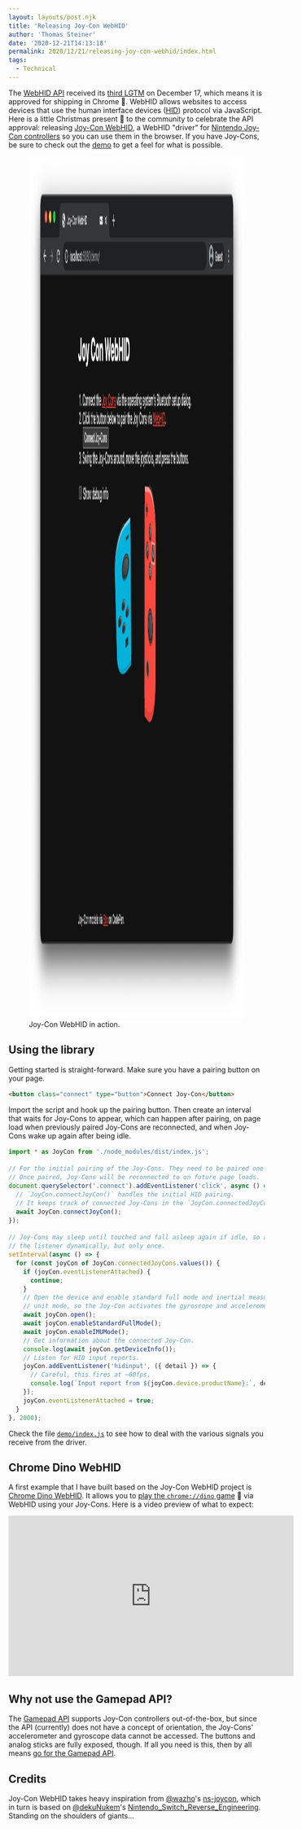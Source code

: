 ```yaml
---
layout: layouts/post.njk
title: 'Releasing Joy-Con WebHID'
author: 'Thomas Steiner'
date: '2020-12-21T14:13:18'
permalink: 2020/12/21/releasing-joy-con-webhid/index.html
tags:
  - Technical
---
```


The [WebHID API](https://web.dev/hid/) received its
[third LGTM](https://groups.google.com/a/chromium.org/g/blink-dev/c/rL1csFYD1Ms/m/d7y9_OftAQAJ) on December 17,
which means it is approved for shipping in Chrome&nbsp;🎉.
WebHID allows websites to access devices that use the
human interface devices ([HID](https://www.usb.org/hid)) protocol via JavaScript.
Here is a little Christmas present&nbsp;🎄
to the community to celebrate the API approval:
releasing
[Joy-Con WebHID](https://github.com/tomayac/joy-con-webhid),
a WebHID "driver" for
[Nintendo Joy-Con controllers](https://en.wikipedia.org/wiki/Joy-Con)
so you can use them in the browser.
If you have Joy-Cons, be sure to check out the
[demo](https://tomayac.github.io/joy-con-webhid/demo/)
to get a feel for what is possible.

<figure>
  <img src="/images/joy-con-webhid.png" width="2092" height="1694" loading="lazy" alt="Joy-Con WebHID demo showing two Joy-Cons slightly tilted with one of the analog sticks moved to the right on one Joy-Con and the 'A' button pressed on the other.">
  <figcaption>Joy-Con WebHID in action.</figcaption>
</figure>

## Using the library

Getting started is straight-forward.
Make sure you have a pairing button on your page.

```html
<button class="connect" type="button">Connect Joy-Con</button>
```

Import the script and hook up the pairing button.
Then create an interval that waits for Joy-Cons to appear,
which can happen after pairing,
on page load when previously paired Joy-Cons are reconnected,
and when Joy-Cons wake up again after being idle.

```js
import * as JoyCon from './node_modules/dist/index.js';

// For the initial pairing of the Joy-Cons. They need to be paired one by one.
// Once paired, Joy-Cons will be reconnected to on future page loads.
document.querySelector('.connect').addEventListener('click', async () => {
  // `JoyCon.connectJoyCon()` handles the initial HID pairing.
  // It keeps track of connected Joy-Cons in the `JoyCon.connectedJoyCons` Map.
  await JoyCon.connectJoyCon();
});

// Joy-Cons may sleep until touched and fall asleep again if idle, so attach
// the listener dynamically, but only once.
setInterval(async () => {
  for (const joyCon of JoyCon.connectedJoyCons.values()) {
    if (joyCon.eventListenerAttached) {
      continue;
    }
    // Open the device and enable standard full mode and inertial measurement
    // unit mode, so the Joy-Con activates the gyroscope and accelerometers.
    await joyCon.open();
    await joyCon.enableStandardFullMode();
    await joyCon.enableIMUMode();
    // Get information about the connected Joy-Con.
    console.log(await joyCon.getDeviceInfo());
    // Listen for HID input reports.
    joyCon.addEventListener('hidinput', ({ detail }) => {
      // Careful, this fires at ~60fps.
      console.log(`Input report from ${joyCon.device.productName}:`, detail);
    });
    joyCon.eventListenerAttached = true;
  }
}, 2000);
```

Check the file
[`demo/index.js`](https://github.com/tomayac/joy-con-webhid/blob/main/demo/index.js)
to see how to deal with the various signals you receive from the driver.

## Chrome Dino WebHID

A first example that I have built based on the Joy-Con WebHID project is
[Chrome Dino WebHID](https://github.com/tomayac/chrome-dino-webhid).
It allows you to [play the `chrome://dino` game](https://tomayac.github.io/chrome-dino-webhid/)&nbsp;🦖 via WebHID using your Joy-Cons.
Here is a video preview of what to expect:

<iframe width="560" height="315" src="https://www.youtube-nocookie.com/embed/HuhQXXgDnCQ" frameborder="0" allow="accelerometer; autoplay; clipboard-write; encrypted-media; gyroscope; picture-in-picture" allowfullscreen loading="lazy"></iframe>

## Why not use the Gamepad API?

The [Gamepad API](https://w3c.github.io/gamepad/)
supports Joy-Con controllers out-of-the-box,
but since the API (currently) does not have a concept of orientation,
the Joy-Cons' accelerometer and gyroscope data cannot be accessed.
The buttons and analog sticks are fully exposed, though.
If all you need is this, then by all means
[go for the Gamepad API](https://web.dev/gamepad/).

## Credits

Joy-Con WebHID takes heavy inspiration from [@wazho](https://github.com/wazho)'s
[ns-joycon](https://github.com/wazho/ns-joycon),
which in turn is based on [@dekuNukem](https://github.com/dekuNukem)'s
[Nintendo_Switch_Reverse_Engineering](https://github.com/dekuNukem/Nintendo_Switch_Reverse_Engineering).
Standing on the shoulders of giants…
